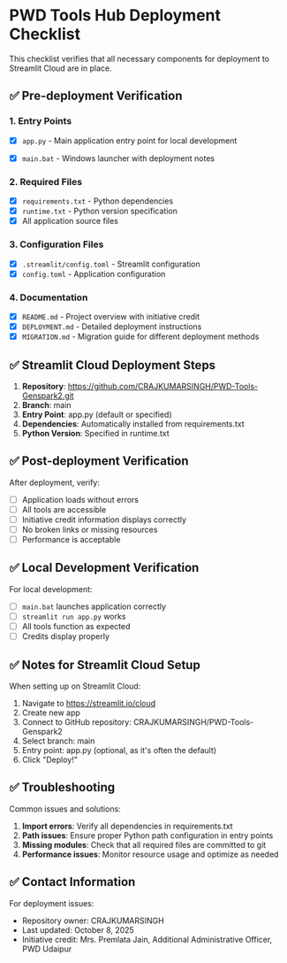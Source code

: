 # PWD Tools Hub Deployment Checklist

This checklist verifies that all necessary components for deployment to Streamlit Cloud are in place.

## ✅ Pre-deployment Verification

### 1. Entry Points
- [x] `app.py` - Main application entry point for local development

- [x] `main.bat` - Windows launcher with deployment notes

### 2. Required Files
- [x] `requirements.txt` - Python dependencies
- [x] `runtime.txt` - Python version specification
- [x] All application source files

### 3. Configuration Files
- [x] `.streamlit/config.toml` - Streamlit configuration
- [x] `config.toml` - Application configuration

### 4. Documentation
- [x] `README.md` - Project overview with initiative credit
- [x] `DEPLOYMENT.md` - Detailed deployment instructions
- [x] `MIGRATION.md` - Migration guide for different deployment methods

## ✅ Streamlit Cloud Deployment Steps

1. **Repository**: https://github.com/CRAJKUMARSINGH/PWD-Tools-Genspark2.git
2. **Branch**: main
3. **Entry Point**: app.py (default or specified)
4. **Dependencies**: Automatically installed from requirements.txt
5. **Python Version**: Specified in runtime.txt

## ✅ Post-deployment Verification

After deployment, verify:
- [ ] Application loads without errors
- [ ] All tools are accessible
- [ ] Initiative credit information displays correctly
- [ ] No broken links or missing resources
- [ ] Performance is acceptable

## ✅ Local Development Verification

For local development:
- [ ] `main.bat` launches application correctly
- [ ] `streamlit run app.py` works
- [ ] All tools function as expected
- [ ] Credits display properly

## ✅ Notes for Streamlit Cloud Setup

When setting up on Streamlit Cloud:
1. Navigate to https://streamlit.io/cloud
2. Create new app
3. Connect to GitHub repository: CRAJKUMARSINGH/PWD-Tools-Genspark2
4. Select branch: main
5. Entry point: app.py (optional, as it's often the default)
6. Click "Deploy!"

## ✅ Troubleshooting

Common issues and solutions:
1. **Import errors**: Verify all dependencies in requirements.txt
2. **Path issues**: Ensure proper Python path configuration in entry points
3. **Missing modules**: Check that all required files are committed to git
4. **Performance issues**: Monitor resource usage and optimize as needed

## ✅ Contact Information

For deployment issues:
- Repository owner: CRAJKUMARSINGH
- Last updated: October 8, 2025
- Initiative credit: Mrs. Premlata Jain, Additional Administrative Officer, PWD Udaipur